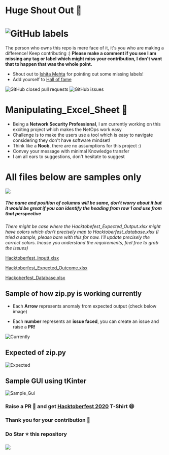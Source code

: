 # Huge Shout Out :clap:
# ![GitHub labels](https://img.shields.io/github/labels/achoudh5/Manipulating_Excel_Sheet/Hacktoberfest?style=for-the-badge)  
  The person who owns this repo is mere face of it, it's you who are making a difference! Keep contributing :)
  **Please make a comment if you see I am missing any tag or label which might miss your contribution, I don't want that to happen that was the whole point.**
  - Shout out to [Ishita Mehta](https://github.com/Ishita-Mehta) for pointing out some missing labels!
  - Add yourself to [Hall of fame](https://github.com/achoudh5/Manipulating_Excel_Sheet/edit/main/CONTRIBUTING.md)

![GitHub closed pull requests](https://img.shields.io/github/issues-pr-closed/achoudh5/Manipulating_Excel_Sheet?color=florescent%20green) ![GitHub issues](https://img.shields.io/github/issues/achoudh5/Manipulating_Excel_Sheet?color=red)
<!--![test](https://github.com/achoudh5/Manipulating_Excel_Sheet/blob/main/images/Screen%20Shot%202020-10-03%20at%201.19.35%20AM.png)-->
# Manipulating_Excel_Sheet :file_folder:
  - Being a **Network Security Professional**, I am currently working on this exciting project which makes the NetOps work easy
  - Challenge is to make the users use a tool which is easy to navigate considering they don't have software mindset! 
  - Think like a **Noob**, there are no assumptions for this project :)
  - Convey your message with minimal Knowledge transfer
  - I am all ears to suggestions, don't hesitate to suggest
  
# All files below are samples only
![](https://media.giphy.com/media/QnbnVPVWhzbCE/giphy.gif)

##### The name and position of columns will be same, don't worry about it but it would be great if you can identify the heading from row 1 and use from that perspective

*There might be case where the Hacktobefest_Expected_Output.xlsx might have colors which don't precisely map to Hacktoberfest_database.xlsx (I tried a sample, please bare with this for now. I'll update precisely the correct colors. Incase you understand the requirements, feel free to grab the issues)*

[Hacktoberfest_Inputt.xlsx](https://github.com/achoudh5/Manipulating_Excel_Sheet/blob/main/Hacktoberfest_Inputt.xlsx)


[Hacktoberfest_Expected_Outcome.xlsx](https://github.com/achoudh5/Manipulating_Excel_Sheet/blob/main/Hacktoberfest_Expected_Ouputt.xlsx)


[Hackoberfest_Database.xlsx](https://github.com/achoudh5/Manipulating_Excel_Sheet/blob/main/%20Hacktoberfest_database.xlsx)
## Sample of how zip.py is working currently
  - Each **Arrow** represents anomaly from expected output (check below image)

  - Each **number** represents an **issue faced**, you can create an issue and raise a **PR!**
  
![Currently](https://github.com/achoudh5/Manipulating_Excel_Sheet/blob/main/images/Expected.png)

## Expected of zip.py
![Expected](https://github.com/achoudh5/Manipulating_Excel_Sheet/blob/main/images/Currently.png)

## Sample GUI using tKinter

![Sample_Gui](https://github.com/achoudh5/Manipulating_Excel_Sheet/blob/main/GUI/sample_gui.png)

### Raise a PR :rocket: and get [Hacktoberfest 2020](https://hacktoberfest.digitalocean.com/) T-Shirt :smile: 
### Thank you for your contribution :clap:
### Do Star :star: this repository
![](https://media.giphy.com/media/USV0ym3bVWQJJmNu3N/giphy.gif)
